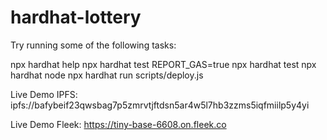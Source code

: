 # hardhat-lottery

Try running some of the following tasks:

npx hardhat help
npx hardhat test
REPORT_GAS=true npx hardhat test
npx hardhat node
npx hardhat run scripts/deploy.js

Live Demo IPFS: ipfs://bafybeif23qwsbag7p5zmrvtjftdsn5ar4w5l7hb3zzms5iqfmiilp5y4yi

Live Demo Fleek: https://tiny-base-6608.on.fleek.co
